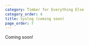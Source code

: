 ```yaml
---
category: Timber for Everything Else
category_order: 4
title: Syslog (coming soon)
page_order: 7
---
```


Coming soon!